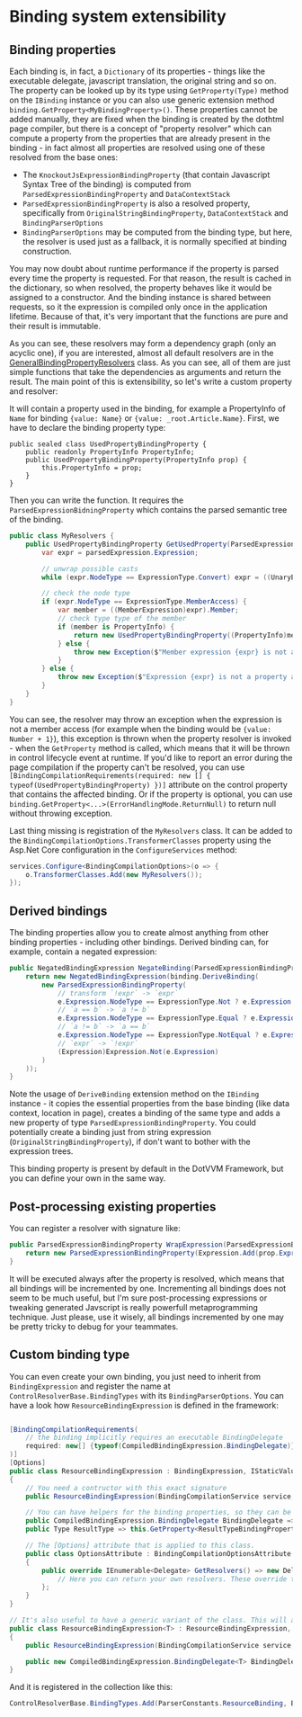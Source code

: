 # Binding system extensibility

## Binding properties

Each binding is, in fact, a `Dictionary` of its properties - things like the executable delegate, javascript translation, the original string and so on. The property can be looked up by its type using `GetProperty(Type)` method on the `IBinding` instance or you can also use generic extension method `binding.GetProperty<MyBindingProperty>()`. These properties cannot be added manually, they are fixed when the binding is created by the dothtml page compiler, but there is a concept of "property resolver" which can compute a property from the properties that are already present in the binding - in fact almost all properties are resolved using one of these resolved from the base ones:
* The `KnockoutJsExpressionBindingProperty` (that contain Javascript Syntax Tree of the binding) is computed from `ParsedExpressionBindingProperty` and `DataContextStack`
* `ParsedExpressionBindingProperty` is also a resolved property, specifically from `OriginalStringBindingProperty`, `DataContextStack` and `BindingParserOptions`
* `BindingParserOptions` may be computed from the binding type, but here, the resolver is used just as a fallback, it is normally specified at binding construction.

You may now doubt about runtime performance if the property is parsed every time the property is requested. For that reason, the result is cached in the dictionary, so when resolved, the property behaves like it would be assigned to a constructor. And the binding instance is shared between requests, so it the expression is compiled only once in the application lifetime. Because of that, it's very important that the functions are pure and their result is immutable.

As you can see, these resolvers may form a dependency graph (only an acyclic one), if you are interested, almost all default resolvers are in the [GeneralBindingPropertyResolvers](https://github.com/riganti/dotvvm/blob/master/src/DotVVM.Framework/Compilation/Binding/GeneralBindingPropertyResolvers.cs) class. As you can see, all of them are just simple functions that take the dependencies as arguments and return the result. The main point of this is extensibility, so let's write a custom property and resolver:

It will contain a property used in the binding, for example a PropertyInfo of `Name` for binding `{value: Name}` or `{value: _root.Article.Name}`. First, we have to declare the binding property type:

```CSHARP
public sealed class UsedPropertyBindingProperty {
    public readonly PropertyInfo PropertyInfo;
    public UsedPropertyBindingProperty(PropertyInfo prop) {
        this.PropertyInfo = prop;
    }
}
```

Then you can write the function. It requires the `ParsedExpressionBidningProperty` which contains the parsed semantic tree of the binding.

```cs
public class MyResolvers {
    public UsedPropertyBindingProperty GetUsedProperty(ParsedExpressionBindingProperty parsedExpression) {
        var expr = parsedExpression.Expression;

        // unwrap possible casts
        while (expr.NodeType == ExpressionType.Convert) expr = ((UnaryExpresssion)expr).Operand;

        // check the node type
        if (expr.NodeType == ExpressionType.MemberAccess) {
            var member = ((MemberExpression)expr).Member;
            // check type type of the member
            if (member is PropertyInfo) {
                return new UsedPropertyBindingProperty((PropertyInfo)member);
            } else {
                throw new Exception($"Member expression {expr} is not a property access.");
            }
        } else {
            throw new Exception($"Expression {expr} is not a property access.");
        }
    }
}
```

You can see, the resolver may throw an exception when the expression is not a member access (for example when the binding would be `{value: Number + 1}`), this exception is thrown when the property resolver is invoked - when the `GetProperty` method is called, which means that it will be thrown in control lifecycle event at runtime. If you'd like to report an error during the page compilation if the property can't be resolved, you can use `[BindingCompilationRequirements(required: new [] { typeof(UsedPropertyBindingProperty) })]` attribute on the control property that contains the affected binding. Or if the property is optional, you can use `binding.GetProperty<...>(ErrorHandlingMode.ReturnNull)` to return null without throwing exception.

Last thing missing is registration of the `MyResolvers` class. It can be added to the `BindingCompilationOptions.TransformerClasses` property using the Asp.Net Core configuration in the `ConfigureServices` method:

```cs
services.Configure<BindingCompilationOptions>(o => {
    o.TransformerClasses.Add(new MyResolvers());
});
```

## Derived bindings

The binding properties allow you to create almost anything from other binding properties - including other bindings. Derived binding can, for example, contain a negated expression:

```cs
public NegatedBindingExpression NegateBinding(ParsedExpressionBindingProperty e, IBinding binding) {
    return new NegatedBindingExpression(binding.DeriveBinding(
        new ParsedExpressionBindingProperty(
            // transform `!expr` -> `expr`
            e.Expression.NodeType == ExpressionType.Not ? e.Expression.CastTo<UnaryExpression>().Operand :
            // `a == b` -> `a != b`
            e.Expression.NodeType == ExpressionType.Equal ? e.Expression.CastTo<BinaryExpression>().UpdateType(ExpressionType.NotEqual) :
            // `a != b` -> `a == b`
            e.Expression.NodeType == ExpressionType.NotEqual ? e.Expression.CastTo<BinaryExpression>().UpdateType(ExpressionType.Equal) :
            // `expr` -> `!expr`
            (Expression)Expression.Not(e.Expression)
        )
    ));
}
```

Note the usage of `DeriveBinding` extension method on the `IBinding` instance - it copies the essential properties from the base binding (like data context, location in page), creates a binding of the same type and adds a new property of type `ParsedExpressionBindingProperty`. You could potentially create a binding just from string expression (`OriginalStringBindingProperty`), if don't want to bother with the expression trees.

This binding property is present by default in the DotVVM Framework, but you can define your own in the same way.

## Post-processing existing properties

You can register a resolver with signature like:

```cs
public ParsedExpressionBindingProperty WrapExpression(ParsedExpressionBindingProperty prop, some other dependencies) {
    return new ParsedExpressionBindingProperty(Expression.Add(prop.Expression, Expression.Contant(1)));
}
```

It will be executed always after the property is resolved, which means that all bindings will be incremented by one. Incrementing all bindings does not seem to be much useful, but I'm sure post-processing expressions or tweaking generated Javscript is really powerfull metaprogramming technique. Just please, use it wisely, all bindings incremented by one may be pretty tricky to debug for your teammates.

## Custom binding type

You can even create your own binding, you just need to inherit from `BindingExpression` and register the name at `ControlResolverBase.BindingTypes` with its `BindingParserOptions`. You can have a look how `ResourceBindingExpression` is defined in the framework:

```cs

[BindingCompilationRequirements(
    // the binding implicitly requires an executable BindingDelegate
    required: new[] {typeof(CompiledBindingExpression.BindingDelegate)}
)]
[Options]
public class ResourceBindingExpression : BindingExpression, IStaticValueBinding
{
    // You need a contructor with this exact signature
    public ResourceBindingExpression(BindingCompilationService service, IEnumerable<object> properties) : base(service, properties) { }

    // You can have helpers for the binding properties, so they can be accessed like normal .NET properties
    public CompiledBindingExpression.BindingDelegate BindingDelegate => this.GetProperty<CompiledBindingExpression.BindingDelegate>();
    public Type ResultType => this.GetProperty<ResultTypeBindingProperty>().Type;

    // The [Options] attribute that is applied to this class.
    public class OptionsAttribute : BindingCompilationOptionsAttribute
    {
        public override IEnumerable<Delegate> GetResolvers() => new Delegate[] {
            // Here you can return your own resolvers. These override the default ones from the resolver classes, so you may have a custom parser, translator to Javascript or anything you want.
        };
    }
}

// It's also useful to have a generic variant of the class. This will allow you to use IStaticValueBinding<TResultType> with your binding type
public class ResourceBindingExpression<T> : ResourceBindingExpression, IStaticValueBinding<T>
{
    public ResourceBindingExpression(BindingCompilationService service, IEnumerable<object> properties) : base(service, properties) { }

    public new CompiledBindingExpression.BindingDelegate<T> BindingDelegate => base.BindingDelegate.ToGeneric<T>();
}
```

And it is registered in the collection like this:

```cs
ControlResolverBase.BindingTypes.Add(ParserConstants.ResourceBinding, BindingParserOptions.Create(typeof(ResourceBindingExpression<>)));
```